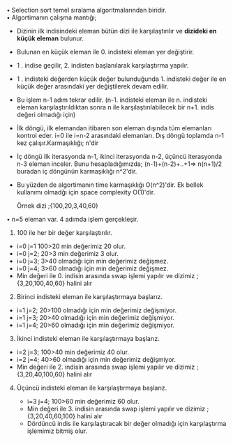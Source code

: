• Selection sort temel sıralama algoritmalarından biridir.   
• Algortimanın çalışma mantığı;

- Dizinin ilk indisindeki eleman bütün dizi ile karşılaştırılır ve **dizideki en küçük eleman** bulunur.
- Bulunan en küçük eleman  ile 0. indisteki eleman yer değiştirir.
- 1 . indise geçilir, 2. indisten başlanılarak karşılaştırma yapılır.
- 1 . indisteki değerden küçük değer bulunduğunda 1. indisteki değer ile en küçük değer arasındaki yer değiştilerek devam edilir.
- Bu işlem n-1 adım tekrar edilir. (n-1. indisteki eleman ile n. indisteki eleman karşılaştırıldıktan sonra n ile karşılaştırılabilecek bir n+1. indis değeri olmadığı için)
- İlk döngü, ilk elemandan itibaren son eleman dışında tüm elemanları kontrol eder. i=0 ile i=n-2 arasındaki elemanları. Dış döngü toplamda n-1 kez çalışır.Karmaşıklığı; n'dir
- İç döngü ilk iterasyonda n-1, ikinci iterasyonda n-2, üçüncü iterasyonda n-3 eleman inceler. Bunu hesapladığımızda; (n-1)+(n-2)+..+1=> n(n+1)/2 buradan iç döngünün karmaşıklığı n^2'dir.
- Bu yüzden de algortimanın time karmaşıklığı O(n^2)'dir. Ek bellek kullanımı olmadğı için space complexity O(1)'dir. 

  Örnek dizi ;{100,20,3,40,60}
    
• n=5 eleman var. 4 adımda işlem gerçekleşir.
1. 100 ile her bir değer karşılaştırılır. 

  - i=0 j=1 100>20 min değerimiz 20 olur.
  - i=0 j=2; 20>3 min değerimiz 3 olur.
  - i=0 j=3; 3>40 olmadığı için min değerimiz değişmez.
  - i=0 j=4; 3>60 olmadığı için min değerimiz değişmez.
  - Min değeri ile 0. indisin arasında swap işlemi yapılır ve dizimiz ; {3,20,100,40,60} halini alır
2. Birinci indisteki eleman ile karşılaştırmaya başlarız.

 - i=1 j=2; 20>100 olmadığı için min değerimiz değişmiyor. 
 - i=1 j=3; 20>40 olmadığı için min değerimiz değişmiyor. 
 - i=1 j=4; 20>60 olmadığı için min değerimiz değişmiyor.

3. İkinci indisteki eleman ile karşılaştırmaya başlarız.
  
  - i=2 j=3; 100>40 min değerimiz 40 olur.
  - i=2 j=4; 40>60 olmadığı için min değerimiz değişmiyor.
  -  Min değeri ile 2. indisin arasında swap işlemi yapılır ve dizimiz ; {3,20,40,100,60} halini alır
    
4. Üçüncü indisteki eleman ile karşılaştırmaya başlarız.
   
   -  i=3 j=4; 100>60 min değerimiz 60 olur.
   -  Min değeri ile 3. indisin arasında swap işlemi yapılır ve dizimiz ; {3,20,40,60,100} halini alır
   -  Dördüncü indis ile karşılaştıracak bir değer olmadığı için karşılaştırma işlemimiz bitmiş olur. 
